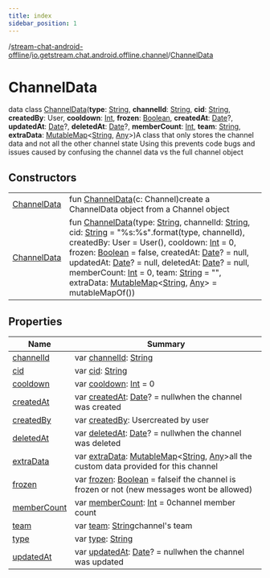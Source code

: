 ```yaml
---
title: index
sidebar_position: 1
---
```

/[stream-chat-android-offline](../../index.md)/[io.getstream.chat.android.offline.channel](../index.md)/[ChannelData](index.md)  
  
  
  
# ChannelData  
data class [ChannelData](index.md)(**type**: [String](https://kotlinlang.org/api/latest/jvm/stdlib/kotlin/-string/index.html), **channelId**: [String](https://kotlinlang.org/api/latest/jvm/stdlib/kotlin/-string/index.html), **cid**: [String](https://kotlinlang.org/api/latest/jvm/stdlib/kotlin/-string/index.html), **createdBy**: User, **cooldown**: [Int](https://kotlinlang.org/api/latest/jvm/stdlib/kotlin/-int/index.html), **frozen**: [Boolean](https://kotlinlang.org/api/latest/jvm/stdlib/kotlin/-boolean/index.html), **createdAt**: [Date](https://developer.android.com/reference/kotlin/java/util/Date.html)?, **updatedAt**: [Date](https://developer.android.com/reference/kotlin/java/util/Date.html)?, **deletedAt**: [Date](https://developer.android.com/reference/kotlin/java/util/Date.html)?, **memberCount**: [Int](https://kotlinlang.org/api/latest/jvm/stdlib/kotlin/-int/index.html), **team**: [String](https://kotlinlang.org/api/latest/jvm/stdlib/kotlin/-string/index.html), **extraData**: [MutableMap](https://kotlinlang.org/api/latest/jvm/stdlib/kotlin.collections/-mutable-map/index.html)&lt;[String](https://kotlinlang.org/api/latest/jvm/stdlib/kotlin/-string/index.html), [Any](https://kotlinlang.org/api/latest/jvm/stdlib/kotlin/-any/index.html)&gt;)A class that only stores the channel data and not all the other channel state Using this prevents code bugs and issues caused by confusing the channel data vs the full channel object  
  
## Constructors  
  
| | |
|---|---|
| <a name="io.getstream.chat.android.offline.channel/ChannelData/ChannelData/#io.getstream.chat.android.client.models.Channel/PointingToDeclaration/"></a>[ChannelData](ChannelData.md)| <a name="io.getstream.chat.android.offline.channel/ChannelData/ChannelData/#io.getstream.chat.android.client.models.Channel/PointingToDeclaration/"></a>fun [ChannelData](ChannelData.md)(c: Channel)create a ChannelData object from a Channel object|
| <a name="io.getstream.chat.android.offline.channel/ChannelData/ChannelData/#kotlin.String#kotlin.String#kotlin.String#io.getstream.chat.android.client.models.User#kotlin.Int#kotlin.Boolean#java.util.Date?#java.util.Date?#java.util.Date?#kotlin.Int#kotlin.String#kotlin.collections.MutableMap[kotlin.String,kotlin.Any]/PointingToDeclaration/"></a>[ChannelData](ChannelData.md)| <a name="io.getstream.chat.android.offline.channel/ChannelData/ChannelData/#kotlin.String#kotlin.String#kotlin.String#io.getstream.chat.android.client.models.User#kotlin.Int#kotlin.Boolean#java.util.Date?#java.util.Date?#java.util.Date?#kotlin.Int#kotlin.String#kotlin.collections.MutableMap[kotlin.String,kotlin.Any]/PointingToDeclaration/"></a>fun [ChannelData](ChannelData.md)(type: [String](https://kotlinlang.org/api/latest/jvm/stdlib/kotlin/-string/index.html), channelId: [String](https://kotlinlang.org/api/latest/jvm/stdlib/kotlin/-string/index.html), cid: [String](https://kotlinlang.org/api/latest/jvm/stdlib/kotlin/-string/index.html) = "%s:%s".format(type, channelId), createdBy: User = User(), cooldown: [Int](https://kotlinlang.org/api/latest/jvm/stdlib/kotlin/-int/index.html) = 0, frozen: [Boolean](https://kotlinlang.org/api/latest/jvm/stdlib/kotlin/-boolean/index.html) = false, createdAt: [Date](https://developer.android.com/reference/kotlin/java/util/Date.html)? = null, updatedAt: [Date](https://developer.android.com/reference/kotlin/java/util/Date.html)? = null, deletedAt: [Date](https://developer.android.com/reference/kotlin/java/util/Date.html)? = null, memberCount: [Int](https://kotlinlang.org/api/latest/jvm/stdlib/kotlin/-int/index.html) = 0, team: [String](https://kotlinlang.org/api/latest/jvm/stdlib/kotlin/-string/index.html) = "", extraData: [MutableMap](https://kotlinlang.org/api/latest/jvm/stdlib/kotlin.collections/-mutable-map/index.html)&lt;[String](https://kotlinlang.org/api/latest/jvm/stdlib/kotlin/-string/index.html), [Any](https://kotlinlang.org/api/latest/jvm/stdlib/kotlin/-any/index.html)&gt; = mutableMapOf())|
  
  
## Properties  
  
|  Name |  Summary | 
|---|---|
| <a name="io.getstream.chat.android.offline.channel/ChannelData/channelId/#/PointingToDeclaration/"></a>[channelId](channelId.md)| <a name="io.getstream.chat.android.offline.channel/ChannelData/channelId/#/PointingToDeclaration/"></a>var [channelId](channelId.md): [String](https://kotlinlang.org/api/latest/jvm/stdlib/kotlin/-string/index.html)|
| <a name="io.getstream.chat.android.offline.channel/ChannelData/cid/#/PointingToDeclaration/"></a>[cid](cid.md)| <a name="io.getstream.chat.android.offline.channel/ChannelData/cid/#/PointingToDeclaration/"></a>var [cid](cid.md): [String](https://kotlinlang.org/api/latest/jvm/stdlib/kotlin/-string/index.html)|
| <a name="io.getstream.chat.android.offline.channel/ChannelData/cooldown/#/PointingToDeclaration/"></a>[cooldown](cooldown.md)| <a name="io.getstream.chat.android.offline.channel/ChannelData/cooldown/#/PointingToDeclaration/"></a>var [cooldown](cooldown.md): [Int](https://kotlinlang.org/api/latest/jvm/stdlib/kotlin/-int/index.html) = 0|
| <a name="io.getstream.chat.android.offline.channel/ChannelData/createdAt/#/PointingToDeclaration/"></a>[createdAt](createdAt.md)| <a name="io.getstream.chat.android.offline.channel/ChannelData/createdAt/#/PointingToDeclaration/"></a>var [createdAt](createdAt.md): [Date](https://developer.android.com/reference/kotlin/java/util/Date.html)? = nullwhen the channel was created|
| <a name="io.getstream.chat.android.offline.channel/ChannelData/createdBy/#/PointingToDeclaration/"></a>[createdBy](createdBy.md)| <a name="io.getstream.chat.android.offline.channel/ChannelData/createdBy/#/PointingToDeclaration/"></a>var [createdBy](createdBy.md): Usercreated by user|
| <a name="io.getstream.chat.android.offline.channel/ChannelData/deletedAt/#/PointingToDeclaration/"></a>[deletedAt](deletedAt.md)| <a name="io.getstream.chat.android.offline.channel/ChannelData/deletedAt/#/PointingToDeclaration/"></a>var [deletedAt](deletedAt.md): [Date](https://developer.android.com/reference/kotlin/java/util/Date.html)? = nullwhen the channel was deleted|
| <a name="io.getstream.chat.android.offline.channel/ChannelData/extraData/#/PointingToDeclaration/"></a>[extraData](extraData.md)| <a name="io.getstream.chat.android.offline.channel/ChannelData/extraData/#/PointingToDeclaration/"></a>var [extraData](extraData.md): [MutableMap](https://kotlinlang.org/api/latest/jvm/stdlib/kotlin.collections/-mutable-map/index.html)&lt;[String](https://kotlinlang.org/api/latest/jvm/stdlib/kotlin/-string/index.html), [Any](https://kotlinlang.org/api/latest/jvm/stdlib/kotlin/-any/index.html)&gt;all the custom data provided for this channel|
| <a name="io.getstream.chat.android.offline.channel/ChannelData/frozen/#/PointingToDeclaration/"></a>[frozen](frozen.md)| <a name="io.getstream.chat.android.offline.channel/ChannelData/frozen/#/PointingToDeclaration/"></a>var [frozen](frozen.md): [Boolean](https://kotlinlang.org/api/latest/jvm/stdlib/kotlin/-boolean/index.html) = falseif the channel is frozen or not (new messages wont be allowed)|
| <a name="io.getstream.chat.android.offline.channel/ChannelData/memberCount/#/PointingToDeclaration/"></a>[memberCount](memberCount.md)| <a name="io.getstream.chat.android.offline.channel/ChannelData/memberCount/#/PointingToDeclaration/"></a>var [memberCount](memberCount.md): [Int](https://kotlinlang.org/api/latest/jvm/stdlib/kotlin/-int/index.html) = 0channel member count|
| <a name="io.getstream.chat.android.offline.channel/ChannelData/team/#/PointingToDeclaration/"></a>[team](team.md)| <a name="io.getstream.chat.android.offline.channel/ChannelData/team/#/PointingToDeclaration/"></a>var [team](team.md): [String](https://kotlinlang.org/api/latest/jvm/stdlib/kotlin/-string/index.html)channel's team|
| <a name="io.getstream.chat.android.offline.channel/ChannelData/type/#/PointingToDeclaration/"></a>[type](type.md)| <a name="io.getstream.chat.android.offline.channel/ChannelData/type/#/PointingToDeclaration/"></a>var [type](type.md): [String](https://kotlinlang.org/api/latest/jvm/stdlib/kotlin/-string/index.html)|
| <a name="io.getstream.chat.android.offline.channel/ChannelData/updatedAt/#/PointingToDeclaration/"></a>[updatedAt](updatedAt.md)| <a name="io.getstream.chat.android.offline.channel/ChannelData/updatedAt/#/PointingToDeclaration/"></a>var [updatedAt](updatedAt.md): [Date](https://developer.android.com/reference/kotlin/java/util/Date.html)? = nullwhen the channel was updated|

